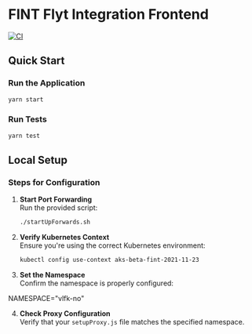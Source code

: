 
# FINT Flyt Integration Frontend  
[![CI](https://github.com/FINTLabs/fint-flyt-frontend/actions/workflows/CI.yaml/badge.svg)](https://github.com/FINTLabs/fint-flyt-frontend/actions/workflows/CI.yaml)

## Quick Start  
### Run the Application  
```bash
yarn start
```

### Run Tests
```bash
yarn test
```

## Local Setup
### Steps for Configuration
1. **Start Port Forwarding**  
   Run the provided script:
   ```bash
   ./startUpForwards.sh
   ```

2. **Verify Kubernetes Context**  
   Ensure you're using the correct Kubernetes environment:
   ```bash
   kubectl config use-context aks-beta-fint-2021-11-23
   ```

3. **Set the Namespace**  
   Confirm the namespace is properly configured:
  
 NAMESPACE="vlfk-no"


4. **Check Proxy Configuration**  
   Verify that your `setupProxy.js` file matches the specified namespace.
```
